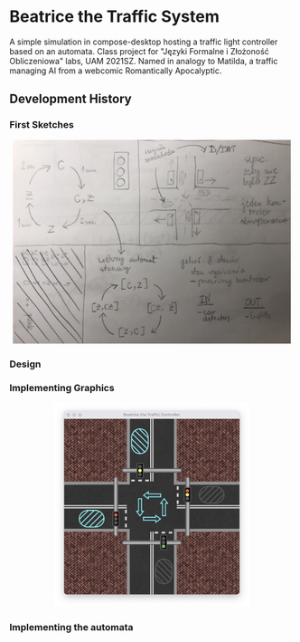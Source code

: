 # Beatrice the Traffic System

A simple simulation in compose-desktop hosting a traffic light controller based on an automata.
Class project for "Języki Formalne i Złożoność Obliczeniowa" labs, UAM 2021SZ.
Named in analogy to Matilda, a traffic managing AI from a webcomic Romantically Apocalyptic.

## Development History

### First Sketches

<div align="center"> <img height="360" src="screenshots/sketch1.png"/></div>

### Design

### Implementing Graphics

<div align="center"> <img height="360" src="screenshots/graphics_placed.png"/></div>

### Implementing the automata
